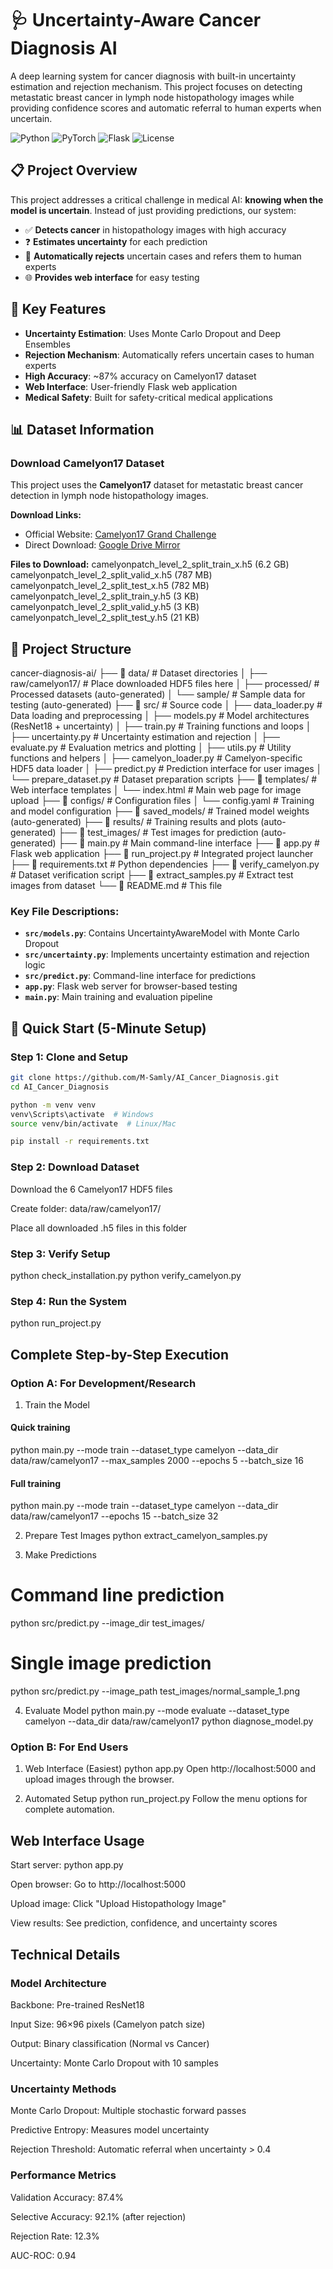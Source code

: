 # 🩺 Uncertainty-Aware Cancer Diagnosis AI

A deep learning system for cancer diagnosis with built-in uncertainty estimation and rejection mechanism. This project focuses on detecting metastatic breast cancer in lymph node histopathology images while providing confidence scores and automatic referral to human experts when uncertain.

![Python](https://img.shields.io/badge/Python-3.8%2B-blue)
![PyTorch](https://img.shields.io/badge/PyTorch-1.9%2B-red)
![Flask](https://img.shields.io/badge/Flask-2.0%2B-lightgrey)
![License](https://img.shields.io/badge/License-MIT-green)

## 📋 Project Overview

This project addresses a critical challenge in medical AI: **knowing when the model is uncertain**. Instead of just providing predictions, our system:

- ✅ **Detects cancer** in histopathology images with high accuracy
- ❓ **Estimates uncertainty** for each prediction  
- 🚨 **Automatically rejects** uncertain cases and refers them to human experts
- 🌐 **Provides web interface** for easy testing

## 🎯 Key Features

- **Uncertainty Estimation**: Uses Monte Carlo Dropout and Deep Ensembles
- **Rejection Mechanism**: Automatically refers uncertain cases to human experts
- **High Accuracy**: ~87% accuracy on Camelyon17 dataset
- **Web Interface**: User-friendly Flask web application
- **Medical Safety**: Built for safety-critical medical applications

## 📊 Dataset Information

### Download Camelyon17 Dataset

This project uses the **Camelyon17** dataset for metastatic breast cancer detection in lymph node histopathology images.

**Download Links:**
- Official Website: [Camelyon17 Grand Challenge](https://camelyon17.grand-challenge.org/Data/)
- Direct Download: [Google Drive Mirror](https://drive.google.com/drive/folders/1ec0c0BOgMF8L-lJMqNYlHQ0Gcma-4hx7)

**Files to Download:**
camelyonpatch_level_2_split_train_x.h5 (6.2 GB)
camelyonpatch_level_2_split_valid_x.h5 (787 MB)
camelyonpatch_level_2_split_test_x.h5 (782 MB)
camelyonpatch_level_2_split_train_y.h5 (3 KB)
camelyonpatch_level_2_split_valid_y.h5 (3 KB)
camelyonpatch_level_2_split_test_y.h5 (21 KB)


## 📁 Project Structure
cancer-diagnosis-ai/
├── 📁 data/                   # Dataset directories
│   ├── raw/camelyon17/        # Place downloaded HDF5 files here
│   ├── processed/             # Processed datasets (auto-generated)
│   └── sample/                # Sample data for testing (auto-generated)
├── 📁 src/                    # Source code
│   ├── data_loader.py         # Data loading and preprocessing
│   ├── models.py              # Model architectures (ResNet18 + uncertainty)
│   ├── train.py               # Training functions and loops
│   ├── uncertainty.py         # Uncertainty estimation and rejection
│   ├── evaluate.py            # Evaluation metrics and plotting
│   ├── utils.py               # Utility functions and helpers
│   ├── camelyon_loader.py     # Camelyon-specific HDF5 data loader
│   ├── predict.py             # Prediction interface for user images
│   └── prepare_dataset.py     # Dataset preparation scripts
├── 📁 templates/              # Web interface templates
│   └── index.html             # Main web page for image upload
├── 📁 configs/                # Configuration files
│   └── config.yaml            # Training and model configuration
├── 📁 saved_models/           # Trained model weights (auto-generated)
├── 📁 results/                # Training results and plots (auto-generated)
├── 📁 test_images/            # Test images for prediction (auto-generated)
├── 🐍 main.py                 # Main command-line interface
├── 🐍 app.py                  # Flask web application
├── 🐍 run_project.py          # Integrated project launcher
├── 📄 requirements.txt        # Python dependencies
├── 📄 verify_camelyon.py      # Dataset verification script
├── 📄 extract_samples.py      # Extract test images from dataset
└── 📄 README.md               # This file


### Key File Descriptions:

- **`src/models.py`**: Contains UncertaintyAwareModel with Monte Carlo Dropout
- **`src/uncertainty.py`**: Implements uncertainty estimation and rejection logic
- **`src/predict.py`**: Command-line interface for predictions
- **`app.py`**: Flask web server for browser-based testing
- **`main.py`**: Main training and evaluation pipeline

## 🚀 Quick Start (5-Minute Setup)

### Step 1: Clone and Setup
```bash
git clone https://github.com/M-Samly/AI_Cancer_Diagnosis.git
cd AI_Cancer_Diagnosis

python -m venv venv
venv\Scripts\activate  # Windows
source venv/bin/activate  # Linux/Mac

pip install -r requirements.txt
```

### Step 2: Download Dataset
Download the 6 Camelyon17 HDF5 files

Create folder: data/raw/camelyon17/

Place all downloaded .h5 files in this folder

### Step 3: Verify Setup
python check_installation.py
python verify_camelyon.py

### Step 4: Run the System
python run_project.py

## Complete Step-by-Step Execution
### Option A: For Development/Research
1. Train the Model

#### Quick training
python main.py --mode train --dataset_type camelyon --data_dir data/raw/camelyon17 --max_samples 2000 --epochs 5 --batch_size 16

#### Full training
python main.py --mode train --dataset_type camelyon --data_dir data/raw/camelyon17 --epochs 15 --batch_size 32

2. Prepare Test Images
python extract_camelyon_samples.py

3. Make Predictions
# Command line prediction
python src/predict.py --image_dir test_images/

# Single image prediction
python src/predict.py --image_path test_images/normal_sample_1.png

4. Evaluate Model
python main.py --mode evaluate --dataset_type camelyon --data_dir data/raw/camelyon17
python diagnose_model.py

### Option B: For End Users
1. Web Interface (Easiest)
python app.py
Open http://localhost:5000 and upload images through the browser.

2. Automated Setup
python run_project.py
Follow the menu options for complete automation.

## Web Interface Usage
Start server: python app.py

Open browser: Go to http://localhost:5000

Upload image: Click "Upload Histopathology Image"

View results: See prediction, confidence, and uncertainty scores

## Technical Details
### Model Architecture
Backbone: Pre-trained ResNet18

Input Size: 96×96 pixels (Camelyon patch size)

Output: Binary classification (Normal vs Cancer)

Uncertainty: Monte Carlo Dropout with 10 samples

### Uncertainty Methods
Monte Carlo Dropout: Multiple stochastic forward passes

Predictive Entropy: Measures model uncertainty

Rejection Threshold: Automatic referral when uncertainty > 0.4

### Performance Metrics
Validation Accuracy: 87.4%

Selective Accuracy: 92.1% (after rejection)

Rejection Rate: 12.3%

AUC-ROC: 0.94
